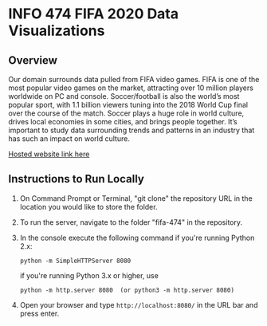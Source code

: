 # INFO 474 FIFA 2020 Data Visualizations

## Overview
Our domain surrounds data pulled from FIFA video games. FIFA is one of the most popular video games on the market, attracting over 10 million players worldwide on PC and console. Soccer/football is also the world’s most popular sport, with 1.1 billion viewers tuning into the 2018 World Cup final over the course of the match. Soccer plays a huge role in world culture, drives local economies in some cities, and brings people together. It’s important to study data surrounding trends and patterns in an industry that has such an impact on world culture. 


[Hosted website link here](https://k4vya.github.io/fifa-474/)

## Instructions to Run Locally
1. On Command Prompt or Terminal, "git clone" the repository URL in the location you would like to store the folder.
2. To run the server, navigate to the folder "fifa-474" in the repository. 
3. In the console execute the following command if you're running Python 2.x:

    `python -m SimpleHTTPServer 8080`

    if you're running Python 3.x or higher, use

    `python -m http.server 8080  (or python3 -m http.server 8080)`

4. Open your browser and type `http://localhost:8080/` in the URL bar and press enter.
